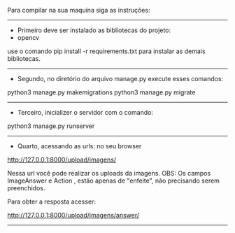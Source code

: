 Para compilar na sua maquina siga as instruções:
**********************************************************************
- Primeiro deve ser instalado as bibliotecas do projeto:
- opencv

use o comando pip install -r requirements.txt para instalar as
demais bibliotecas.
**********************************************************************
- Segundo, no diretório do arquivo manage.py execute esses comandos:

python3 manage.py makemigrations
python3 manage.py migrate
**********************************************************************
- Terceiro, inicializer o servidor com o comando: 

python3 manage.py runserver
**********************************************************************
- Quarto, acessando as urls:
no seu browser

http://127.0.0.1:8000/upload/imagens/

Nessa url você pode realizar os uploads da imagens.
OBS: Os campos ImageAnswer e Action , estão apenas de "enfeite", não
precisando serem preenchidos.

Para obter a resposta acesser: 

http://127.0.0.1:8000/upload/imagens/answer/
**********************************************************************